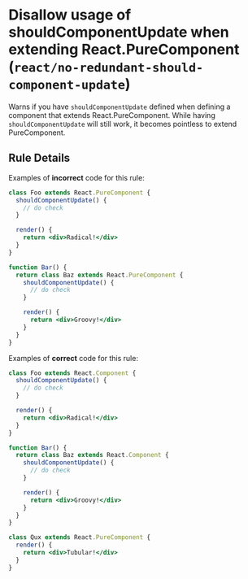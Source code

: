 # Disallow usage of shouldComponentUpdate when extending React.PureComponent (`react/no-redundant-should-component-update`)

<!-- end auto-generated rule header -->

Warns if you have `shouldComponentUpdate` defined when defining a component that extends React.PureComponent.
While having `shouldComponentUpdate` will still work, it becomes pointless to extend PureComponent.

## Rule Details

Examples of **incorrect** code for this rule:

```jsx
class Foo extends React.PureComponent {
  shouldComponentUpdate() {
    // do check
  }

  render() {
    return <div>Radical!</div>
  }
}

function Bar() {
  return class Baz extends React.PureComponent {
    shouldComponentUpdate() {
      // do check
    }

    render() {
      return <div>Groovy!</div>
    }
  }
}
```

Examples of **correct** code for this rule:

```jsx
class Foo extends React.Component {
  shouldComponentUpdate() {
    // do check
  }

  render() {
    return <div>Radical!</div>
  }
}

function Bar() {
  return class Baz extends React.Component {
    shouldComponentUpdate() {
      // do check
    }

    render() {
      return <div>Groovy!</div>
    }
  }
}

class Qux extends React.PureComponent {
  render() {
    return <div>Tubular!</div>
  }
}
```

